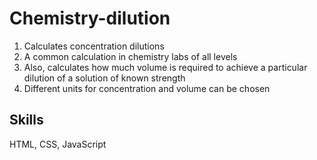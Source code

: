 # Chemistry-dilution
1. Calculates concentration dilutions 
2. A common calculation in chemistry labs of all levels 
3. Also, calculates how much volume is required to achieve a particular dilution of a solution of known strength
4. Different units for concentration and volume can be chosen 

## Skills
HTML, CSS, JavaScript
